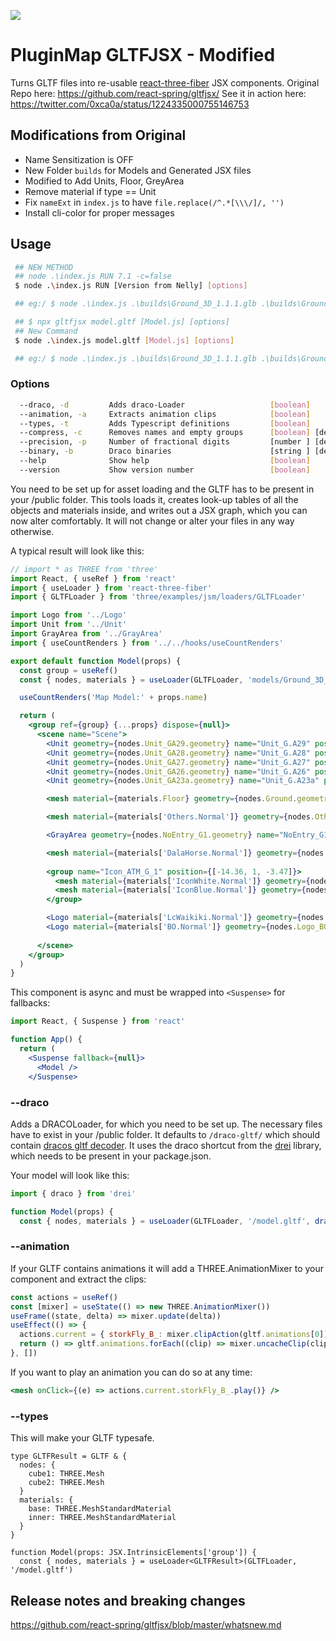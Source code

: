 ![](https://i.imgur.com/ZB4uUaz.png)

# PluginMap GLTFJSX - Modified

Turns GLTF files into re-usable [react-three-fiber](https://github.com/react-spring/react-three-fiber) JSX components. 
Original Repo here: https://github.com/react-spring/gltfjsx/
See it in action here: https://twitter.com/0xca0a/status/1224335000755146753


## Modifications from Original
* Name Sensitization is OFF
* New Folder `builds` for Models and Generated JSX files
* Modified to Add Units, Floor, GreyArea
* Remove material if type == Unit
* Fix `nameExt` in `index.js` to have `file.replace(/^.*[\\\/]/, '')` 
* Install cli-color for proper messages


## Usage

```bash
 ## NEW METHOD
 ## node .\index.js RUN 7.1 -c=false
 $ node .\index.js RUN [Version from Nelly] [options]

 ## eg:/ $ node .\index.js .\builds\Ground_3D_1.1.1.glb .\builds\Ground_3D_1.1.1.js -c=false
```

```bash
 ## $ npx gltfjsx model.gltf [Model.js] [options]
 ## New Command 
 $ node .\index.js model.gltf [Model.js] [options]

 ## eg:/ $ node .\index.js .\builds\Ground_3D_1.1.1.glb .\builds\Ground_3D_1.1.1.js -c=false
```


### Options
```bash
  --draco, -d         Adds draco-Loader                   [boolean]
  --animation, -a     Extracts animation clips            [boolean]
  --types, -t         Adds Typescript definitions         [boolean]
  --compress, -c      Removes names and empty groups      [boolean] [default: true]
  --precision, -p     Number of fractional digits         [number ] [default: 2]
  --binary, -b        Draco binaries                      [string ] [default: '/draco-gltf/']
  --help              Show help                           [boolean]
  --version           Show version number                 [boolean]
```

You need to be set up for asset loading and the GLTF has to be present in your /public folder. This tools loads it, creates look-up tables of all the objects and materials inside, and writes out a JSX graph, which you can now alter comfortably. It will not change or alter your files in any way otherwise.

A typical result will look like this:

```jsx
// import * as THREE from 'three'
import React, { useRef } from 'react'
import { useLoader } from 'react-three-fiber'
import { GLTFLoader } from 'three/examples/jsm/loaders/GLTFLoader'

import Logo from '../Logo'
import Unit from '../Unit'
import GrayArea from '../GrayArea'
import { useCountRenders } from '../../hooks/useCountRenders'

export default function Model(props) {
  const group = useRef()
  const { nodes, materials } = useLoader(GLTFLoader, 'models/Ground_3D_2.4.glb')

  useCountRenders('Map Model:' + props.name)

  return (
    <group ref={group} {...props} dispose={null}>
      <scene name="Scene">
        <Unit geometry={nodes.Unit_GA29.geometry} name="Unit_G.A29" position={[16.95, 0, -8.82]} />
        <Unit geometry={nodes.Unit_GA28.geometry} name="Unit_G.A28" position={[14.68, 0, -8.82]} />
        <Unit geometry={nodes.Unit_GA27.geometry} name="Unit_G.A27" position={[11.69, 0, -8.82]} />
        <Unit geometry={nodes.Unit_GA26.geometry} name="Unit_G.A26" position={[8.61, 0, -8.82]} />
        <Unit geometry={nodes.Unit_GA23a.geometry} name="Unit_G.A23a" position={[4.27, 0, -8.82]} />

        <mesh material={materials.Floor} geometry={nodes.Ground.geometry} name="Ground" position={[0, 0, 0]} />

        <mesh material={materials['Others.Normal']} geometry={nodes.Others_G4.geometry} name="Others_G4" position={[6.04, 0, -7.37]} />

        <GrayArea geometry={nodes.NoEntry_G1.geometry} name="NoEntry_G1" receiveShadow />

        <mesh material={materials['DalaHorse.Normal']} geometry={nodes.DalaHorse_G1.geometry} name="DalaHorse_G1" position={[-6.7, 0, -11.57]} rotation={[Math.PI / 2, 0, Math.PI]} />
		
		<group name="Icon_ATM_G_1" position={[-14.36, 1, -3.47]}>
          <mesh material={materials['IconWhite.Normal']} geometry={nodes['Curve.002_0'].geometry} name="Curve.002_0" />
          <mesh material={materials['IconBlue.Normal']} geometry={nodes['Curve.002_1'].geometry} name="Curve.002_1" />
        </group>

        <Logo material={materials['LcWaikiki.Normal']} geometry={nodes.Logo_LcWaikiki.geometry} name="Logo_LcWaikiki" position={[-8.87, 1, 6.27]} connectTo="Unit_G.05" />
        <Logo material={materials['BO.Normal']} geometry={nodes.Logo_BO.geometry} name="Logo_BO" position={[0.12, 1, 7.18]} connectTo="Unit_G.03a" />
      
      </scene>
    </group>
  )
}
```

This component is async and must be wrapped into `<Suspense>` for fallbacks:

```jsx
import React, { Suspense } from 'react'

function App() {
  return (
    <Suspense fallback={null}>
      <Model />
    </Suspense>
```

### --draco

Adds a DRACOLoader, for which you need to be set up. The necessary files have to exist in your /public folder. It defaults to `/draco-gltf/` which should contain [dracos gltf decoder](https://github.com/mrdoob/three.js/tree/dev/examples/js/libs/draco/gltf). It uses the draco shortcut from the [drei](https://github.com/react-spring/drei) library, which needs to be present in your package.json.

Your model will look like this:

```jsx
import { draco } from 'drei'

function Model(props) {
  const { nodes, materials } = useLoader(GLTFLoader, '/model.gltf', draco('/draco-gltf/'))
```

### --animation

If your GLTF contains animations it will add a THREE.AnimationMixer to your component and extract the clips:

```jsx
const actions = useRef()
const [mixer] = useState(() => new THREE.AnimationMixer())
useFrame((state, delta) => mixer.update(delta))
useEffect(() => {
  actions.current = { storkFly_B_: mixer.clipAction(gltf.animations[0]) }
  return () => gltf.animations.forEach((clip) => mixer.uncacheClip(clip))
}, [])
```

If you want to play an animation you can do so at any time:

```jsx
<mesh onClick={(e) => actions.current.storkFly_B_.play()} />
```

### --types

This will make your GLTF typesafe.

```tsx
type GLTFResult = GLTF & {
  nodes: {
    cube1: THREE.Mesh
    cube2: THREE.Mesh
  }
  materials: {
    base: THREE.MeshStandardMaterial
    inner: THREE.MeshStandardMaterial
  }
}

function Model(props: JSX.IntrinsicElements['group']) {
  const { nodes, materials } = useLoader<GLTFResult>(GLTFLoader, '/model.gltf')
```

## Release notes and breaking changes

https://github.com/react-spring/gltfjsx/blob/master/whatsnew.md

